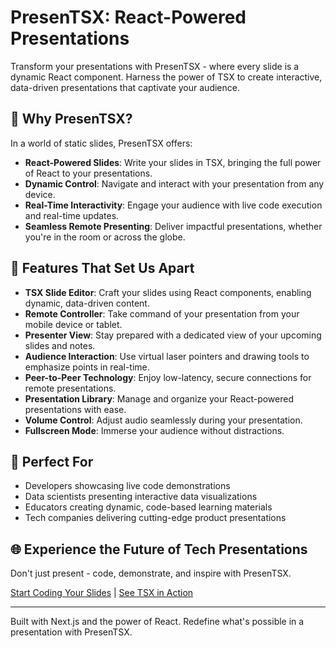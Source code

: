 # PresenTSX: React-Powered Presentations

Transform your presentations with PresenTSX - where every slide is a dynamic React component. Harness the power of TSX to create interactive, data-driven presentations that captivate your audience.

## 🚀 Why PresenTSX?

In a world of static slides, PresenTSX offers:

- **React-Powered Slides**: Write your slides in TSX, bringing the full power of React to your presentations.
- **Dynamic Control**: Navigate and interact with your presentation from any device.
- **Real-Time Interactivity**: Engage your audience with live code execution and real-time updates.
- **Seamless Remote Presenting**: Deliver impactful presentations, whether you're in the room or across the globe.

## 🌟 Features That Set Us Apart

- **TSX Slide Editor**: Craft your slides using React components, enabling dynamic, data-driven content.
- **Remote Controller**: Take command of your presentation from your mobile device or tablet.
- **Presenter View**: Stay prepared with a dedicated view of your upcoming slides and notes.
- **Audience Interaction**: Use virtual laser pointers and drawing tools to emphasize points in real-time.
- **Peer-to-Peer Technology**: Enjoy low-latency, secure connections for remote presentations.
- **Presentation Library**: Manage and organize your React-powered presentations with ease.
- **Volume Control**: Adjust audio seamlessly during your presentation.
- **Fullscreen Mode**: Immerse your audience without distractions.

## 💼 Perfect For

- Developers showcasing live code demonstrations
- Data scientists presenting interactive data visualizations
- Educators creating dynamic, code-based learning materials
- Tech companies delivering cutting-edge product presentations

## 🌐 Experience the Future of Tech Presentations

Don't just present - code, demonstrate, and inspire with PresenTSX.

[Start Coding Your Slides](https://presentsx.blitzdnd.com) | [See TSX in Action](https://presentsx.blitzdnd.com/demo)

---

Built with Next.js and the power of React. Redefine what's possible in a presentation with PresenTSX.
